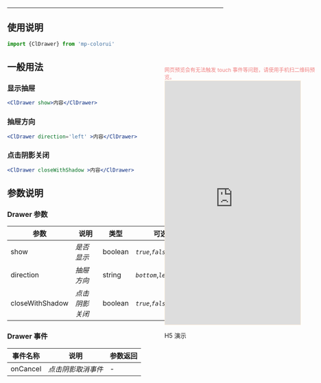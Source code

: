 ****

## 使用说明

```jsx
import {ClDrawer} from 'mp-colorui'
```



## 一般用法

### 显示抽屉

```jsx
<ClDrawer show>内容</ClDrawer>
```

### 抽屉方向

```jsx
<ClDrawer direction='left' >内容</ClDrawer>
```

### 点击阴影关闭

```jsx
<ClDrawer closeWithShadow >内容</ClDrawer>
```



## 参数说明

### Drawer 参数

| 参数            | 说明           | 类型    | 可选值                        | 默认值     |
| --------------- | -------------- | ------- | ----------------------------- | ---------- |
| show            | *是否显示*     | boolean | *`true`*,*`false`*            | *`false`*  |
| direction       | *抽屉方向*     | string  | *`bottom`*,*`left`*,*`right`* | *`bottom`* |
| closeWithShadow | *点击阴影关闭* | boolean | *`true`*,*`false`*            | *`true`*   |



### Drawer 事件

| 事件名称 | 说明               | 参数返回 |
| -------- | ------------------ | -------- |
| onCancel | *点击阴影取消事件* | -        |


<div style="position: fixed; right:10px; top: 5%">
<div style="width: 355px; display: flex; flex-wrap: wrap; justify-content: center; align-items: center; font-size: 12px; color: lightcoral">网页预览会有无法触发 touch 事件等问题，请使用手机扫二维码预览。</div>
<iframe style="border: 1px solid antiquewhite" src="https://yinliangdream.github.io/mp-colorui-h5-demo/#/pages/components/drawer/index" height="568" width="316"></iframe>
<div>
		<p>H5 演示</p>
		<div id='qrcode'></div>
	</div>
</div>

<script>
	new Vue({
		el: '#main',
		mounted() {
			setTimeout(() => {
				const id = document.getElementById("qrcode");
				new QRCode(id, {
					text: "https://yinliangdream.github.io/mp-colorui-h5-demo/#/pages/components/drawer/index",
					width: 128,
					height: 128,
					colorDark : "#000000",
					colorLight : "#ffffff",
					correctLevel : QRCode.CorrectLevel.H
				});
			});
		}
	})
</script>
